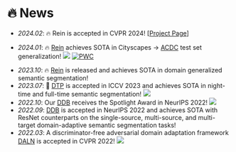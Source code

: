 # 🔥 News
- *2024.02*: 🔥 Rein is accepted in CVPR 2024! [[Project Page](https://zxwei.site/rein/)]

- *2024.01*: 🔥 [Rein](https://arxiv.org/pdf/2312.04265.pdf) achieves SOTA in Cityscapes $\rightarrow$ [ACDC](https://acdc.vision.ee.ethz.ch/submissions/65b6848187f1a5171cf44c34) test set generalization! [![](https://img.shields.io/github/stars/w1oves/Rein?style=social&label=Rein+Stars)](https://github.com/w1oves/Rein) [![PWC](https://img.shields.io/endpoint.svg?url=https://paperswithcode.com/badge/stronger-fewer-superior-harnessing-vision/domain-adaptation-on-cityscapes-to-acdc)](https://paperswithcode.com/sota/domain-adaptation-on-cityscapes-to-acdc?p=stronger-fewer-superior-harnessing-vision)
<!-- - *2024.01*: 🔥 [MPI](https://arxiv.org/abs/2401.14966) is released and achieves strong performance in zero-shot denoising! [![](https://img.shields.io/github/stars/krennic999/MPI?style=social&label=MPI+Stars)](https://github.com/krennic999/MPI) -->
- *2023.10*: 🔥 [Rein](https://arxiv.org/pdf/2312.04265.pdf) is released and achieves SOTA in domain generalized semantic segmentation!
- *2023.07*: 🎉 [DTP](https://arxiv.org/pdf/2307.09362.pdf) is accepted in ICCV 2023 and achieves SOTA in night-time and full-time semantic segmentation! [![](https://img.shields.io/github/stars/w1oves/DTP?style=social&label=DTP+Stars)](https://github.com/w1oves/DTP)
- *2022.10*: Our [DDB](https://proceedings.neurips.cc/paper_files/paper/2022/hash/61aa557643ae8709b6a4f41140b2234a-Abstract-Conference.html) receives the Spotlight Award in NeurIPS 2022! [![](https://img.shields.io/github/stars/xiaoachen98/DDB?style=social&label=DDB+Stars)](https://github.com/xiaoachen98/DDB)
- *2022.09*: [DDB](https://proceedings.neurips.cc/paper_files/paper/2022/hash/61aa557643ae8709b6a4f41140b2234a-Abstract-Conference.html) is accepted in NeurIPS 2022 and achieves SOTA with ResNet counterparts on the single-source, multi-source, and multi-target domain-adaptive semantic segmentation tasks!
- *2022.03*: A discriminator-free adversarial domain adaptation framework [DALN](https://openaccess.thecvf.com/content/CVPR2022/html/Chen_Reusing_the_Task-Specific_Classifier_as_a_Discriminator_Discriminator-Free_Adversarial_Domain_CVPR_2022_paper.html) is accepted in CVPR 2022! [![](https://img.shields.io/github/stars/xiaoachen98/DALN?style=social&label=DALN+Stars)](https://github.com/xiaoachen98/DALN)
